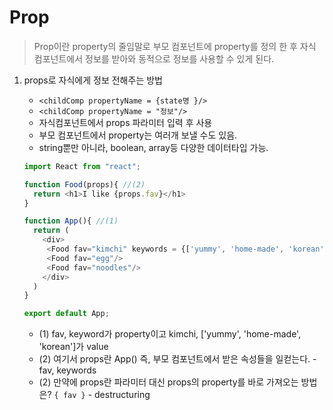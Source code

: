 # Prop
> Prop이란 property의 줄임말로 부모 컴포넌트에 property를 정의 한 후 자식 컴포넌트에서 정보를 받아와 동적으로 정보를 사용할 수 있게 된다.

1. props로 자식에게 정보 전해주는 방법
   - `<childComp propertyName = {state명 }/>`
   - `<childComp propertyName = "정보"/>`
   - 자식컴포넌트에서 props 파라미터 입력 후 사용
   - 부모 컴포넌트에서 property는 여러개 보낼 수도 있음. 
   - string뿐만 아니라, boolean, array등 다양한 데이터타입 가능.

   ```javascript 
   import React from "react";

   function Food(props){ //(2)
     return <h1>I like {props.fav}</h1>
   }

   function App(){ //(1)
     return (
       <div>
        <Food fav="kimchi" keywords = {['yummy', 'home-made', 'korean']} />
        <Food fav="egg"/> 
        <Food fav="noodles"/> 
       </div>
     )
   }

   export default App;
   ```

   - (1) fav, keyword가 property이고 kimchi, ['yummy', 'home-made', 'korean']가 value
   - (2) 여기서 props란 App() 즉, 부모 컴포넌트에서 받은 속성들을 일컫는다. - fav, keywords
   - (2) 만약에 props란 파라미터 대신 props의 property를 바로 가져오는 방법은? `{ fav }` - destructuring 